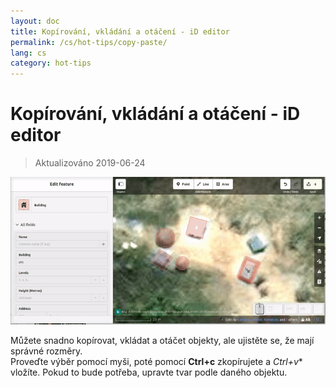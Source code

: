 ```yaml
---
layout: doc
title: Kopírování, vkládání a otáčení - iD editor 
permalink: /cs/hot-tips/copy-paste/
lang: cs
category: hot-tips
---
```


Kopírování, vkládání a otáčení - iD editor 
============

> Aktualizováno 2019-06-24

![copy-paste][]


Můžete snadno kopírovat, vkládat a otáčet objekty, ale ujistěte se, že mají správné rozměry.  
Proveďte výběr pomocí myši, poté pomocí **Ctrl+c** zkopírujete a *Ctrl+v** vložíte. Pokud to bude potřeba, upravte tvar podle daného objektu.   

[copy-paste]:/images/hot-tips/copy-paste.gif
[keymon]:/images/hot-tips/keymon.png
